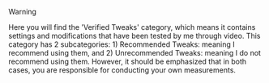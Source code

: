 > [!WARNING]  
> Here you will find the 'Verified Tweaks' category, which means it contains settings and modifications that have been tested by me through video. This category has 2 subcategories: 1) Recommended Tweaks: meaning I recommend using them, and 2) Unrecommended Tweaks: meaning I do not recommend using them. However, it should be emphasized that in both cases, you are responsible for conducting your own measurements.
